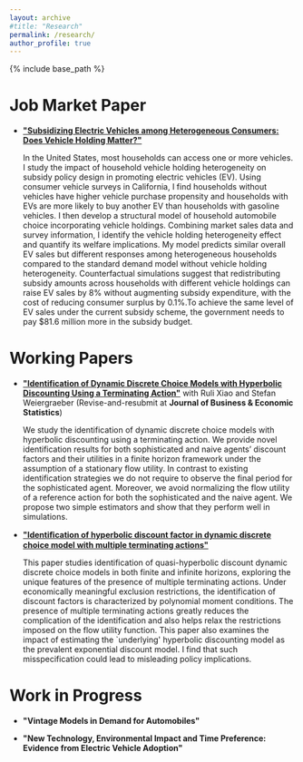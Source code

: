 ```yaml
---
layout: archive
#title: "Research"
permalink: /research/
author_profile: true
---
```


{% include base_path %}

Job Market Paper
======

* [**"Subsidizing Electric Vehicles among Heterogeneous Consumers: Does Vehicle Holding Matter?"**](/files/EV_Chao_JMP.pdf)

    In the United States, most households can access one or more vehicles. I study the impact of household vehicle holding heterogeneity on subsidy policy design in promoting electric vehicles (EV). Using consumer vehicle surveys in California, I find households without vehicles have higher vehicle purchase propensity and households with EVs are more likely to buy another EV than households with gasoline vehicles. I then develop a structural model of household automobile choice incorporating vehicle holdings. Combining market sales data and survey information, I identify the vehicle holding heterogeneity effect and quantify its welfare implications. My model predicts similar overall EV sales but different responses among heterogeneous households compared to the standard demand model without vehicle holding heterogeneity. Counterfactual simulations suggest that redistributing subsidy amounts across households with different vehicle holdings can raise EV sales by 8% without augmenting subsidy expenditure, with the cost of reducing consumer surplus by 0.1%.To achieve the same level of EV sales under the current subsidy scheme, the government needs to pay $81.6 million more in the subsidy budget.

Working Papers
======

* [**"Identification of Dynamic Discrete Choice Models with Hyperbolic Discounting Using a Terminating Action"**](https://papers.ssrn.com/sol3/papers.cfm?abstract_id=4126360) with Ruli Xiao and Stefan Weiergraeber (Revise-and-resubmit at **Journal of Business & Economic Statistics**) 
    
    We study the identification of dynamic discrete choice models with hyperbolic discounting using a terminating action. We provide novel identification results for both sophisticated and naive agents’ discount factors and their utilities in a finite horizon framework under the assumption of a stationary flow utility. In contrast to existing identification strategies we do not require to observe the final period for the sophisticated agent. Moreover, we avoid normalizing the flow utility of a reference action for both the sophisticated and the naive agent. We propose two simple estimators and show that they perform well in simulations.

* [**"Identiﬁcation of hyperbolic discount factor in dynamic discrete choice model with multiple terminating actions"**](/files/hyperbolic_multiple_terminating_action.pdf)
    
    This paper studies identification of quasi-hyperbolic discount dynamic discrete choice models in both finite and infinite horizons, exploring the unique features of the presence of multiple terminating actions. Under economically meaningful exclusion restrictions, the identification of discount factors is characterized by polynomial moment conditions. The presence of multiple terminating actions greatly reduces the complication of the identification and also helps relax the restrictions imposed on the flow utility function. This paper also examines the impact of estimating the `underlying' hyperbolic discounting model as the prevalent exponential discount model. I find that such misspecification could lead to misleading policy implications. 

Work in Progress
======

* **"Vintage Models in Demand for Automobiles"**

* **"New Technology, Environmental Impact and Time Preference: Evidence from Electric Vehicle Adoption"**
